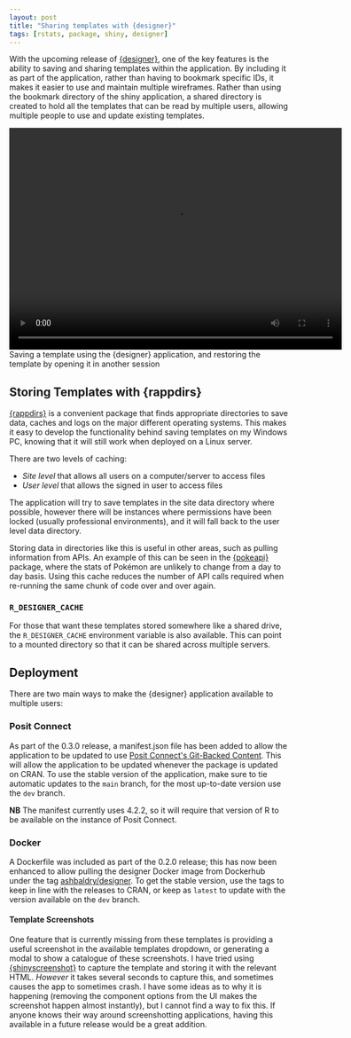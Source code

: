 ```yaml
---
layout: post
title: "Sharing templates with {designer}"
tags: [rstats, package, shiny, designer]
---
```


With the upcoming release of [{designer}](ashbaldry.github.io/designer/), one of the key features is the ability to saving and sharing templates within the application. By including it as part of the application, rather than having to bookmark specific IDs, it makes it easier to use and maintain multiple wireframes. Rather than using the bookmark directory of the shiny application, a shared directory is created to hold all the templates that can be read by multiple users, allowing multiple people to use and update existing templates.

<video width="600" height="400" controls>
<source src="/assets/img/blog/designer-0-3-0/designer_template_example.mp4" type="video/mp4">
</video>

<figcaption>
Saving a template using the {designer} application, and restoring the template by opening it in another session
</figcaption>

## Storing Templates with {rappdirs}

[{rappdirs}](https://rappdirs.r-lib.org/) is a convenient package that finds appropriate directories to save data, caches and logs on the major different operating systems. This makes it easy to develop the functionality behind saving templates on my Windows PC, knowing that it will still work when deployed on a Linux server. 

There are two levels of caching:

- *Site level* that allows all users on a computer/server to access files
- *User level* that allows the signed in user to access files

The application will try to save templates in the site data directory where possible, however there will be instances where permissions have been locked (usually professional environments), and it will fall back to the user level data directory.

Storing data in directories like this is useful in other areas, such as pulling information from APIs. An example of this can be seen in the [{pokeapi}](https://github.com/ashbaldry/pokeapi) package, where the stats of Pokémon are unlikely to change from a day to day basis. Using this cache reduces the number of API calls required when re-running the same chunk of code over and over again.

### `R_DESIGNER_CACHE`

For those that want these templates stored somewhere like a shared drive, the `R_DESIGNER_CACHE` environment variable is also available. This can point to a mounted directory so that it can be shared across multiple servers.

## Deployment

There are two main ways to make the {designer} application available to multiple users:

### Posit Connect

As part of the 0.3.0 release, a manifest.json file has been added to allow the application to be updated to use [Posit Connect's Git-Backed Content](https://docs.posit.co/connect/user/git-backed/). This will allow the application to be updated whenever the package is updated on CRAN. To use the stable version of the application, make sure to tie automatic updates to the `main` branch, for the most up-to-date version use the `dev` branch.

**NB** The manifest currently uses 4.2.2, so it will require that version of R to be available on the instance of Posit Connect.

### Docker

A Dockerfile was included as part of the 0.2.0 release; this has now been enhanced to allow pulling the designer Docker image from Dockerhub under the tag [ashbaldry/designer](https://hub.docker.com/r/ashbaldry/designer#!). To get the stable version, use the tags to keep in line with the releases to CRAN, or keep as `latest` to update with the version available on the `dev` branch.

#### Template Screenshots

One feature that is currently missing from these templates is providing a useful screenshot in the available templates dropdown, or generating a modal to show a catalogue of these screenshots. I have tried using [{shinyscreenshot}](https://github.com/daattali/shinyscreenshot) to capture the template and storing it with the relevant HTML. *However* it takes several seconds to capture this, and sometimes causes the app to sometimes crash. I have some ideas as to why it is happening (removing the component options from the UI makes the screenshot happen almost instantly), but I cannot find a way to fix this. If anyone knows their way around screenshotting applications, having this available in a future release would be a great addition.
